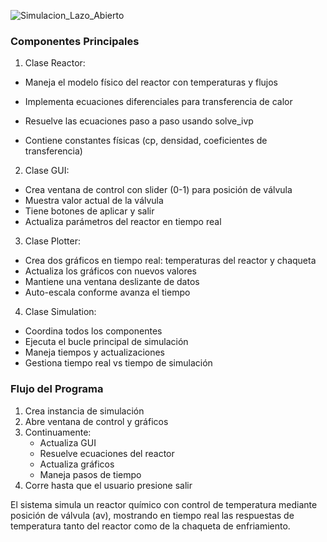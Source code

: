 ![Simulacion_Lazo_Abierto](https://github.com/user-attachments/assets/b1bd077b-1115-4446-80ce-3a96c4a41f38)

### Componentes Principales

1. Clase Reactor:
- Maneja el modelo físico del reactor con temperaturas y flujos
- Implementa ecuaciones diferenciales para transferencia de calor
- Resuelve las ecuaciones paso a paso usando solve_ivp

- Contiene constantes físicas (cp, densidad, coeficientes de transferencia)

2. Clase GUI:
- Crea ventana de control con slider (0-1) para posición de válvula
- Muestra valor actual de la válvula
- Tiene botones de aplicar y salir
- Actualiza parámetros del reactor en tiempo real

3. Clase Plotter:
- Crea dos gráficos en tiempo real: temperaturas del reactor y chaqueta
- Actualiza los gráficos con nuevos valores 
- Mantiene una ventana deslizante de datos
- Auto-escala conforme avanza el tiempo

4. Clase Simulation:
- Coordina todos los componentes
- Ejecuta el bucle principal de simulación
- Maneja tiempos y actualizaciones
- Gestiona tiempo real vs tiempo de simulación

### Flujo del Programa
1. Crea instancia de simulación
2. Abre ventana de control y gráficos
3. Continuamente:
   - Actualiza GUI
   - Resuelve ecuaciones del reactor
   - Actualiza gráficos
   - Maneja pasos de tiempo
4. Corre hasta que el usuario presione salir

El sistema simula un reactor químico con control de temperatura mediante posición de válvula (av), mostrando en tiempo real las respuestas de temperatura tanto del reactor como de la chaqueta de enfriamiento.



